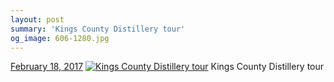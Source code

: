 ```yaml
---
layout: post
summary: 'Kings County Distillery tour'
og_image: 606-1280.jpg
---
```


<p>
  <time><a href="/606">February 18, 2017</a></time>
  <a href="/606"><img src="{{ site.assets_url }}/606-640.jpg" srcset="{{ site.assets_url }}/606-320.jpg 320w, {{ site.assets_url }}/606-640.jpg 640w, {{ site.assets_url }}/606-960.jpg 960w, {{ site.assets_url }}/606-1280.jpg 1280w" sizes="(min-width: 700px) 50vw, calc(100vw - 2rem)" alt="Kings County Distillery tour" /></a>
  <span>Kings County Distillery tour</span>
</p>
